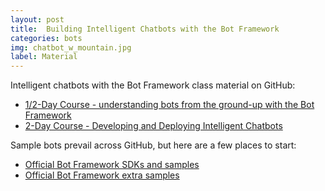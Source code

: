 ```yaml
---
layout: post
title:  Building Intelligent Chatbots with the Bot Framework
categories: bots
img: chatbot_w_mountain.jpg
label: Material
---
```


Intelligent chatbots with the Bot Framework class material on GitHub:

* [1/2-Day Course - understanding bots from the ground-up with the Bot Framework](https://github.com/michhar/bot-masterclass)
* [2-Day Course - Developing and Deploying Intelligent Chatbots](https://github.com/Azure/bot-education)


Sample bots prevail across GitHub, but here are a few places to start:

* [Official Bot Framework SDKs and samples](https://github.com/Microsoft/BotBuilder)
* [Official Bot Framework extra samples](https://github.com/Microsoft/BotBuilder-Samples)

